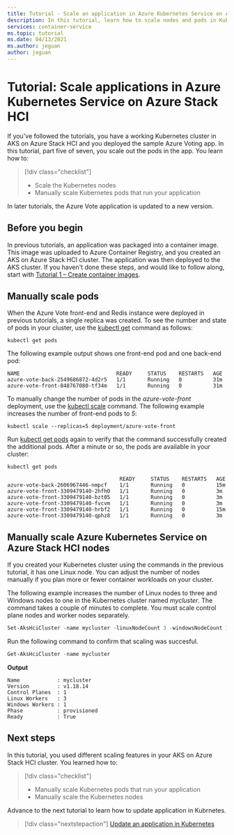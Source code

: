 ```yaml
---
title: Tutorial - Scale an application in Azure Kubernetes Service on Azure Stack HCI
description: In this tutorial, learn how to scale nodes and pods in Kubernetes
services: container-service
ms.topic: tutorial
ms.date: 04/13/2021
ms.author: jeguan
author: jeguan
---
```


# Tutorial: Scale applications in Azure Kubernetes Service on Azure Stack HCI

If you've followed the tutorials, you have a working Kubernetes cluster in AKS on Azure Stack HCI and you deployed the sample Azure Voting app. In this tutorial, part five of seven, you scale out the pods in the app. You learn how to:

> [!div class="checklist"]
> * Scale the Kubernetes nodes
> * Manually scale Kubernetes pods that run your application

In later tutorials, the Azure Vote application is updated to a new version.

## Before you begin

In previous tutorials, an application was packaged into a container image. This image was uploaded to Azure Container Registry, and you created an AKS on Azure Stack HCI cluster. The application was then deployed to the AKS cluster. If you haven't done these steps, and would like to follow along, start with [Tutorial 1 – Create container images](tutorial-kubernetes-prepare-app.md).


## Manually scale pods

When the Azure Vote front-end and Redis instance were deployed in previous tutorials, a single replica was created. To see the number and state of pods in your cluster, use the [kubectl get][kubectl-get] command as follows:

```console
kubectl get pods
```

The following example output shows one front-end pod and one back-end pod:

```output
NAME                               READY     STATUS    RESTARTS   AGE
azure-vote-back-2549686872-4d2r5   1/1       Running   0          31m
azure-vote-front-848767080-tf34m   1/1       Running   0          31m
```

To manually change the number of pods in the *azure-vote-front* deployment, use the [kubectl scale][kubectl-scale] command. The following example increases the number of front-end pods to *5*:

```console
kubectl scale --replicas=5 deployment/azure-vote-front
```

Run [kubectl get pods][kubectl-get] again to verify that the command successfully created the additional pods. After a minute or so, the pods are available in your cluster:

```console
kubectl get pods

                                    READY     STATUS    RESTARTS   AGE
azure-vote-back-2606967446-nmpcf    1/1       Running   0          15m
azure-vote-front-3309479140-2hfh0   1/1       Running   0          3m
azure-vote-front-3309479140-bzt05   1/1       Running   0          3m
azure-vote-front-3309479140-fvcvm   1/1       Running   0          3m
azure-vote-front-3309479140-hrbf2   1/1       Running   0          15m
azure-vote-front-3309479140-qphz8   1/1       Running   0          3m
```

## Manually scale Azure Kubernetes Service on Azure Stack HCI nodes

If you created your Kubernetes cluster using the commands in the previous tutorial, it has one Linux node. You can adjust the number of nodes manually if you plan more or fewer container workloads on your cluster.

The following example increases the number of Linux nodes to three and Windows nodes to one in the Kubernetes cluster named *mycluster*. The command takes a couple of minutes to complete. You must scale control plane nodes and worker nodes separately. 

```powershell
Set-AksHciCluster -name mycluster -linuxNodeCount 3 -windowsNodeCount 1
```

Run the following command to confirm that scaling was succesful.

```powershell
Get-AksHciCluster -name mycluster
```

**Output**
```
Name            : mycluster
Version         : v1.18.14
Control Planes  : 1
Linux Workers   : 3
Windows Workers : 1
Phase           : provisioned
Ready           : True
```


## Next steps

In this tutorial, you used different scaling features in your AKS on Azure Stack HCI cluster. You learned how to:

> [!div class="checklist"]
> * Manually scale Kubernetes pods that run your application
> * Manually scale the Kubernetes nodes

Advance to the next tutorial to learn how to update application in Kubrnetes.

> [!div class="nextstepaction"]
> [Update an application in Kubernetes](./tutorial-kubernetes-app-update.md)

<!-- LINKS - external -->
[kubectl-autoscale]: https://kubernetes.io/docs/reference/generated/kubectl/kubectl-commands#autoscale
[kubectl-get]: https://kubernetes.io/docs/reference/generated/kubectl/kubectl-commands#get
[kubectl-scale]: https://kubernetes.io/docs/reference/generated/kubectl/kubectl-commands#scale
[kubernetes-hpa]: https://kubernetes.io/docs/tasks/run-application/horizontal-pod-autoscale/
[metrics-server-github]: https://github.com/kubernetes-sigs/metrics-server/blob/master/README.md#deployment
[metrics-server]: https://kubernetes.io/docs/tasks/debug-application-cluster/resource-metrics-pipeline/#metrics-server

<!-- LINKS - internal -->

